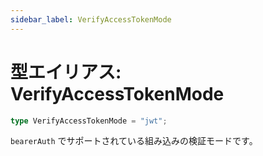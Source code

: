 ```yaml
---
sidebar_label: VerifyAccessTokenMode
---
```


# 型エイリアス: VerifyAccessTokenMode

```ts
type VerifyAccessTokenMode = "jwt";
```

`bearerAuth` でサポートされている組み込みの検証モードです。